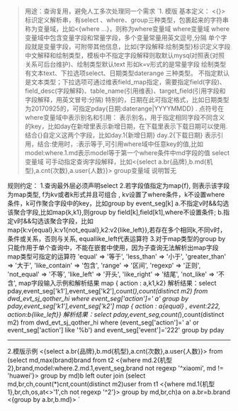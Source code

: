 >用途：查询复用，避免人工多次处理同一个需求
`1. 模版
基本定义：
<{}>标识定义解析串，有select 、where、group三种类型，包裹起来的字符串称为变量域，比如<{where ...}，则称为where变量域
where变量域
where变量域中包含变量字段和常量字段，多个变量常量用英文逗号,分隔
单个字段就是变量字段，可附带其他信息，比如{字段解释:绘制类型}标识定义字段中文解释和绘制类型，模板中不指定字段解释则取默认mysql对照表(对照关系可后台维护)、绘制类型默认text
形如k=v形式的是常量字段
绘制类型有文本text、下拉选项select、日期类型daterange 三种类型。
不指定默认是文本类型；下拉选项可通过维表field_map指定，需要指定field(字段)、field_desc(字段解释)、table_name(引用维表)、target_field(引用字段和字段解释，用英文冒号:分隔)
特别的，日期在此可指定格式，比如日期类型为20170925的，可指定pday{日期:daterange|YYYYMMDD}
. 点符号在where变量域中表示别名和引用：
表示别名，用于指定相同字段不同含义的key，比如day在新增里表示新增日期，在下载里表示下载日期可以使用.结合{}自定义这两个字段，比如day.1{新增日期} day.2{下载日期}
表示引用，结合:使用时，:表示等于,可引用where域中任意key的值,比如model:where.1.md表示model等于第一个where条件中md字段的值
select变量域
可手动指定查询字段解释，比如<{select a.br{品牌},b.md{机型},a.cnt{次数},a.user{人数}}>
group变量域
说明暂无
 
规则约定：
1.查询最外层必须声明select
2.若字段值指定为map{f}, 则表示该字段为map类型, f为kv或者k形式并且可组合 , kv设置了where条件，k不设置where条件，k可作聚合字段中的key，比如group by event_seg[k]
a.不指定v时&&勾选该聚合字段,比如map{k,k1},则group by field[k],field[k1],where不设置条件; 
b.指定v时&&勾选该聚合字段，比如map{k:v{equal},k:v1{not_equal},k2:v2{like_left}},若存在多个相同k,不同v时，条件或关系，否则与关系, equallike_left代表运算符
3.对于map类型的group by只能作用于单个查询中，不能在嵌套中使用，因为子查询无法解析出map字段
map类型可指定的运算符
'equal' => '等于',
'less_than' => '小于',
'greater_than' => '大于',
'like_contain' => '包含',
'range' => '区间',
'regexp' => '正则',
'not_equal' => '不等',
'like_left' => '开头',
'like_right' => '结尾',
'not_like' => '不含',
map字段输入示例和解析结果
map { action : a,k1,k2} 解析结果：select pday,event_seg['k1'],event_seg['k2'],count(*),count(distinct m2) from dwd_evt_sj_qother_hi where event_seg['action']=' a' group by pday,event_seg['k1'],event_seg['k2']
map { action : a{equal} , event:222, action:b{like_left}} 解析结果：select pday,event_seg,count(*),count(distinct m2) from dwd_evt_sj_qother_hi where (event_seg['action']=' a' or event_seg['action'] like '%b') and event_seg['event']='222' group by pday
 ***
2.模版示例
<{select a.br{品牌},b.md{机型},a.cnt{次数},a.user{人数}}> from
(select md,max(brand)brand from t2 <{where md.2{机型2},brand,model:where.2.md.1,event_seg,brand not regexp '^xiaomi', md != 'huawei'}> group by md)b
left outer join
(select md,br,ch,count(*)cnt,count(distinct m2)user from t1 <{where md.1{机型1},br,ch,os,at<>'1',ch not regexp '^2'}> group by md,br,ch)a
on a.br=b.brand
<{group by a.br,b.md}>
 `

